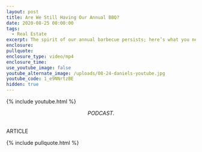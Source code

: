 ```yaml
---
layout: post
title: Are We Still Having Our Annual BBQ?
date: 2020-08-25 00:00:00
tags:
  - Real Estate
excerpt: The spirit of our annual barbecue persists; here’s what you need to know.
enclosure:
pullquote:
enclosure_type: video/mp4
enclosure_time:
use_youtube_image: false
youtube_alternate_image: /uploads/08-24-daniels-youtube.jpg
youtube_code: 1_e9NNrtzBE
hidden: true
---
```


{% include youtube.html %}

<center><em>PODCAST.</em></center>

<br>ARTICLE

{% include pullquote.html %}